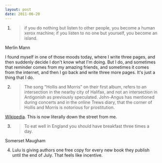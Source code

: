 ```yaml
---
layout: post
date: 2011-06-20
---
```


1. >if you do nothing but listen to other people, you become a human xerox machine; if you listen to no one but yourself, you become an island.

Merlin Mann

I found myself in one of those moods today, where I write three pages, and then suddenly decide I don't know what I'm doing. But I do, and sometimes that reminder comes from my amazing friends, and sometimes it comes from the internet, and then I go back and write three more pages. It's just a thing that I do.

2. >The song "Hollis and Morris" on their first album, refers to an intersection in the nearby city of Halifax, and not an intersection in Antigonish as previously speculated. John-Angus has mentioned during concerts and in the online Trews diary, that the corner of Hollis and Morris is notorious for prostitution.

[Wikipedia](https://en.wikipedia.org/wiki/The_Trews). This is now literally down the street from me.

3. >To eat well in England you should have breakfast three times a day.

Somerset Maugham

4. Lulu is giving authors one free copy for every new book they publish until the end of July. That feels like incentive.
